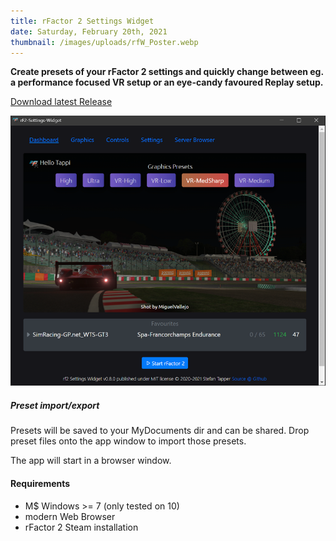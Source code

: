 ```yaml
---
title: rFactor 2 Settings Widget
date: Saturday, February 20th, 2021
thumbnail: /images/uploads/rfW_Poster.webp
---
```

**Create presets of your rFactor 2 settings and quickly change between eg. a performance focused VR setup or an eye-candy favoured Replay setup.**

[Download latest Release](https://github.com/tappi287/rf2_video_settings/releases/latest)

<p align="center">
    <img src="https://github.com/tappi287/rf2_video_settings/raw/master/vue/src/assets/ani.webp" alt="Screenshot" width="560">
</p>

##### Preset import/export
Presets will be saved to your MyDocuments dir and can be shared. Drop preset files onto
the app window to import those presets.
    
The app will start in a browser window.

#### Requirements
 - M$ Windows >= 7 (only tested on 10)
 - modern Web Browser
 - rFactor 2 Steam installation
